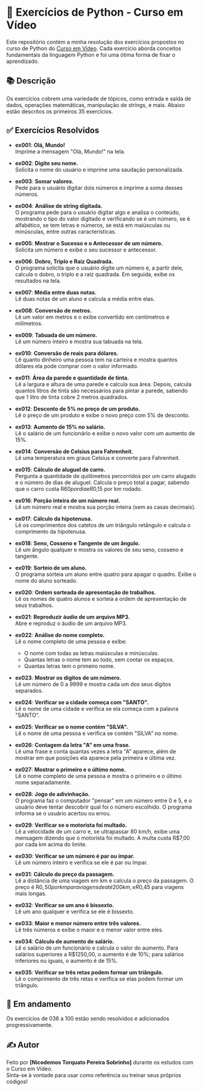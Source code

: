 # 🐍 Exercícios de Python - Curso em Vídeo

Este repositório contém a minha resolução dos exercícios propostos no curso de Python do [Curso em Vídeo](https://www.cursoemvideo.com/). Cada exercício aborda conceitos fundamentais da linguagem Python e foi uma ótima forma de fixar o aprendizado.

## 📚 Descrição

Os exercícios cobrem uma variedade de tópicos, como entrada e saída de dados, operações matemáticas, manipulação de strings, e mais. Abaixo estão descritos os primeiros 35 exercícios.

## ✅ Exercícios Resolvidos

- **ex001**: **Olá, Mundo!**  
  Imprime a mensagem "Olá, Mundo!" na tela.

- **ex002**: **Digite seu nome.**  
  Solicita o nome do usuário e imprime uma saudação personalizada.

- **ex003**: **Somar valores.**  
  Pede para o usuário digitar dois números e imprime a soma desses números.

- **ex004**: **Análise de string digitada.**  
  O programa pede para o usuário digitar algo e analisa o conteúdo, mostrando o tipo do valor digitado e verificando se é um número, se é alfabético, se tem letras e números, se está em maiúsculas ou minúsculas, entre outras características.

- **ex005**: **Mostrar o Sucesso e o Antecessor de um número.**  
  Solicita um número e exibe o seu sucessor e antecessor.

- **ex006**: **Dobro, Triplo e Raiz Quadrada.**  
  O programa solicita que o usuário digite um número e, a partir dele, calcula o dobro, o triplo e a raiz quadrada. Em seguida, exibe os resultados na tela.

- **ex007**: **Média entre duas notas.**  
  Lê duas notas de um aluno e calcula a média entre elas.

- **ex008**: **Conversão de metros.**  
  Lê um valor em metros e o exibe convertido em centímetros e milímetros.

- **ex009**: **Tabuada de um número.**  
  Lê um número inteiro e mostra sua tabuada na tela.

- **ex010**: **Conversão de reais para dólares.**  
  Lê quanto dinheiro uma pessoa tem na carteira e mostra quantos dólares ela pode comprar com o valor informado.

- **ex011**: **Área da parede e quantidade de tinta.**  
  Lê a largura e altura de uma parede e calcula sua área. Depois, calcula quantos litros de tinta são necessários para pintar a parede, sabendo que 1 litro de tinta cobre 2 metros quadrados.

- **ex012**: **Desconto de 5% no preço de um produto.**  
  Lê o preço de um produto e exibe o novo preço com 5% de desconto.

- **ex013**: **Aumento de 15% no salário.**  
  Lê o salário de um funcionário e exibe o novo valor com um aumento de 15%.

- **ex014**: **Conversão de Celsius para Fahrenheit.**  
  Lê uma temperatura em graus Celsius e converte para Fahrenheit.

- **ex015**: **Cálculo de aluguel de carro.**  
  Pergunta a quantidade de quilômetros percorridos por um carro alugado e o número de dias de aluguel. Calcula o preço total a pagar, sabendo que o carro custa R$60 por dia e R$0,15 por km rodado.

- **ex016**: **Porção inteira de um número real.**  
  Lê um número real e mostra sua porção inteira (sem as casas decimais).

- **ex017**: **Cálculo da hipotenusa.**  
  Lê os comprimentos dos catetos de um triângulo retângulo e calcula o comprimento da hipotenusa.

- **ex018**: **Seno, Cosseno e Tangente de um ângulo.**  
  Lê um ângulo qualquer e mostra os valores de seu seno, cosseno e tangente.

- **ex019**: **Sorteio de um aluno.**  
  O programa sorteia um aluno entre quatro para apagar o quadro. Exibe o nome do aluno sorteado.

- **ex020**: **Ordem sorteada de apresentação de trabalhos.**  
  Lê os nomes de quatro alunos e sorteia a ordem de apresentação de seus trabalhos.

- **ex021**: **Reproduzir áudio de um arquivo MP3.**  
  Abre e reproduz o áudio de um arquivo MP3.

- **ex022**: **Análise do nome completo.**  
  Lê o nome completo de uma pessoa e exibe:
  - O nome com todas as letras maiúsculas e minúsculas.
  - Quantas letras o nome tem ao todo, sem contar os espaços.
  - Quantas letras tem o primeiro nome.

- **ex023**: **Mostrar os dígitos de um número.**  
  Lê um número de 0 a 9999 e mostra cada um dos seus dígitos separados.

- **ex024**: **Verificar se a cidade começa com "SANTO".**  
  Lê o nome de uma cidade e verifica se ela começa com a palavra "SANTO".

- **ex025**: **Verificar se o nome contém "SILVA".**  
  Lê o nome de uma pessoa e verifica se contém "SILVA" no nome.

- **ex026**: **Contagem da letra "A" em uma frase.**  
  Lê uma frase e conta quantas vezes a letra "A" aparece, além de mostrar em que posições ela aparece pela primeira e última vez.

- **ex027**: **Mostrar o primeiro e o último nome.**  
  Lê o nome completo de uma pessoa e mostra o primeiro e o último nome separadamente.

- **ex028**: **Jogo de adivinhação.**  
  O programa faz o computador "pensar" em um número entre 0 e 5, e o usuário deve tentar descobrir qual foi o número escolhido. O programa informa se o usuário acertou ou errou.

- **ex029**: **Verificar se o motorista foi multado.**  
  Lê a velocidade de um carro e, se ultrapassar 80 km/h, exibe uma mensagem dizendo que o motorista foi multado. A multa custa R$7,00 por cada km acima do limite.

- **ex030**: **Verificar se um número é par ou ímpar.**  
  Lê um número inteiro e verifica se ele é par ou ímpar.

- **ex031**: **Cálculo do preço da passagem.**  
  Lê a distância de uma viagem em km e calcula o preço da passagem. O preço é R$0,50 por km para viagens de até 200 km, e R$0,45 para viagens mais longas.

- **ex032**: **Verificar se um ano é bissexto.**  
  Lê um ano qualquer e verifica se ele é bissexto.

- **ex033**: **Maior e menor número entre três valores.**  
  Lê três números e exibe o maior e o menor valor entre eles.

- **ex034**: **Cálculo de aumento de salário.**  
  Lê o salário de um funcionário e calcula o valor do aumento. Para salários superiores a R$1250,00, o aumento é de 10%; para salários inferiores ou iguais, o aumento é de 15%.

- **ex035**: **Verificar se três retas podem formar um triângulo.**  
  Lê o comprimento de três retas e verifica se elas podem formar um triângulo.

## 🚧 Em andamento

Os exercícios de 036 a 100 estão sendo resolvidos e adicionados progressivamente.

## ✍️ Autor

Feito por **[Nicodemos Torquato Pereira Sobrinho]** durante os estudos com o Curso em Vídeo.  
Sinta-se à vontade para usar como referência ou treinar seus próprios códigos!

